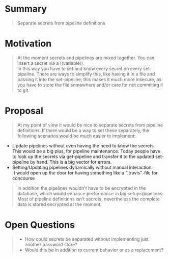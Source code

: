 # Summary

> Separate secrets from pipeline definitions

# Motivation

> At the moment secrets and pipelines are mixed together. You can insert a secret via a ((variable)).  
> In this way you have to set and know every secret on every set-pipeline. There are ways to simplify this, like having it in a file and passing it into the set-pipeline; this makes it much more insecure, as you have to store the file somewhere and/or care for not commiting it to git.  

# Proposal

> At my point of view it would be nice to separate secrets from pipeline definitions. If there would be a way to set these separately, the following scenarios would be much easier to implement:
* Update pipelines without even having the need to know the secrets.  
This would be a big plus, for pipeline maintenance. Today people have to look up the secrets via get-pipeline and transfer it to the updated set-pipeline by hand. This is a big vector for errors.
* Setting/Updating pipelines dynamically without manual interaction.  
It would open up the door for having something like a ".travis"-file for concourse  
>
> In addition the pipelines wouldn't have to be encrypted in the database, which would enhance performance in big setups/pipelines. Most of pipeline definitions isn't secrets, nevertheless the complete data is stored encrypted at the moment.

# Open Questions

> * How could secrets be separated without implementing just another password store?  
> * Would this be in addition to current behavior or as a replacement?
